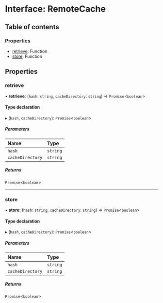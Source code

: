# Interface: RemoteCache

## Table of contents

### Properties

-  [retrieve](../../devkit/documents/RemoteCache#retrieve): Function
-  [store](../../devkit/documents/RemoteCache#store): Function

## Properties

### retrieve

• **retrieve**: (`hash`: `string`, `cacheDirectory`: `string`) => `Promise`\<`boolean`\>

#### Type declaration

▸ (`hash`, `cacheDirectory`): `Promise`\<`boolean`\>

##### Parameters

| Name             | Type     |
| :--------------- | :------- |
| `hash`           | `string` |
| `cacheDirectory` | `string` |

##### Returns

`Promise`\<`boolean`\>

---

### store

• **store**: (`hash`: `string`, `cacheDirectory`: `string`) => `Promise`\<`boolean`\>

#### Type declaration

▸ (`hash`, `cacheDirectory`): `Promise`\<`boolean`\>

##### Parameters

| Name             | Type     |
| :--------------- | :------- |
| `hash`           | `string` |
| `cacheDirectory` | `string` |

##### Returns

`Promise`\<`boolean`\>
